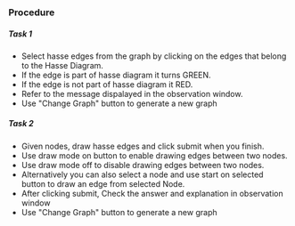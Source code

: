 ### Procedure

##### Task 1
- Select hasse edges from the graph by clicking on the edges that belong to the Hasse Diagram.
- If the edge is part of hasse diagram it turns GREEN.
- If the edge is not part of hasse diagram it RED.
- Refer to the message dispalayed in the observation window.
- Use "Change Graph" button to generate a new graph

##### Task 2

- Given nodes, draw hasse edges and click submit when you finish.
- Use draw mode on button to enable drawing edges between two nodes.
- Use draw mode off to disable drawing edges between two nodes.
- Alternatively you can also select a node and use start on selected button to draw an edge from selected Node.
-  After clicking submit, Check the answer and explanation in observation window
- Use "Change Graph" button to generate a new graph
